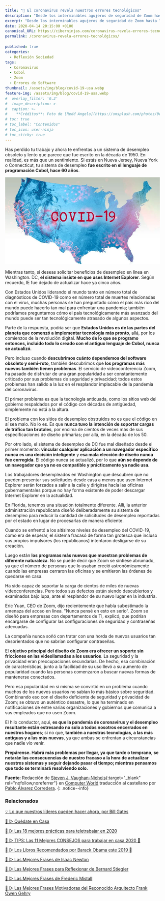```yaml
---
title: "📰 El coronavirus revela nuestros errores tecnológicos"
description: "Desde los interminables agujeros de seguridad de Zoom hasta la revelación de que Cobol sigue vivo y enfermo dentro de nuestra infraestructura crítica del gobierno, estamos descubriendo para nuestra disgusto que mucha de nuestra tecnología está lejos de ser a prueba de desastres."
excerpt: "Desde los interminables agujeros de seguridad de Zoom hasta la revelación de que Cobol sigue vivo y enfermo dentro de nuestra infraestructura crítica del gobierno, estamos descubriendo para nuestra disgusto que mucha de nuestra tecnología está lejos de ser a prueba de desastres."
date: 2020-04-14 20:15:00 +0100
canonical_URL: https://ciberninjas.com/coronavirus-revela-errores-tecnológicos/
permalink: /coronavirus-revela-errores-tecnológicos/

published: true
categories:
  - Reflexión Sociedad
tags:
  - Coronavirus
  - Cobol
  - Zoom
  - Errores de Software
thumbnail: /assets/img/blog/covid-19-usa.webp
feature-img: /assets/img/blog/covid-19-usa.webp
#  overlay_filter: '0.2'
#  image_description: >-
#  caption: >-
#    **Créditos**: Foto de [Redd Angelo](https://unsplash.com/photos/9o8YdYGTT64) en [Unsplash](https://unsplash.com/@reddangelo)
# toc: true
# toc_label: "Contenidos"
# toc_icon: user-ninja
# toc_sticky: true
---
```


Has perdido tu trabajo y ahora te enfrentas a un sistema de desempleo obsoleto y lento que parece que fue escrito en la década de 1950. En realidad, es más que un sentimiento. Si estás en Nueva Jersey, Nueva York o Connecticut, tu sistema de desempleo **fue escrito en el lenguaje de programación Cobol, hace 60 años**.

![El coronavirus revela nuestros errores tecnológicos. Desde los interminables agujeros de seguridad de Zoom hasta la revelación de que Cobol sigue vivo y enfermo dentro de nuestra infraestructura crítica del gobierno, estamos descubriendo para nuestra disgusto que mucha de nuestra tecnología está lejos de ser a prueba de desastres.](/assets/img/blog/covid-19-usa.webp "El coronavirus revela nuestros errores tecnológicos. Desde los interminables agujeros de seguridad de Zoom hasta la revelación de que Cobol sigue vivo y enfermo dentro de nuestra infraestructura crítica del gobierno, estamos descubriendo para nuestra disgusto que mucha de nuestra tecnología está lejos de ser a prueba de desastres.")

Mientras tanto, si deseas solicitar beneficios de desempleo en línea en Washington. DC, **el sistema insiste en que uses Internet Explorer**. Según recuerdo, IE fue dejado de actualizar hace ya cinco años.

Con Estados Unidos liderando el mundo tanto en número total de diagnósticos de COVID-19 como en número total de muertes relacionadas con el virus, muchas personas se han preguntado cómo el país más rico del mundo puede hacerlo tan mal para enfrentar una pandemia; también podríamos preguntarnos cómo el país tecnológicamente más avanzado del mundo puede ser tan tecnológicamente atrasado de algunos aspectos.

Parte de la respuesta, podría ser que **Estados Unidos es de las partes del planeta que comenzó a implementar tecnología más pronto**, allá, por los comienzos de la revolución digital. **Mucho de lo que se programo entonces, incluido todo lo creado con el antiguo lenguaje de Cobol, nunca se actualizó**.

Pero incluso cuando **descubrimos cuánto dependemos del software obsoleto y semi-roto**, también descubrimos que **los programas más nuevos también tienen problemas**. El servicio de videoconferencia Zoom, ha pasado de disfrutar de una gran popularidad a ser constantemente criticado por sus problemas de seguridad y privacidad; todos estos problemas han salido a la luz en el resplandor implacable de la pandemia del coronavirus.

El primer problema es que la tecnología anticuada, como los sitios web del gobierno respaldados por el código con décadas de antigüedad, simplemente no está a la altura.

El problema con los sitios de desempleo obstruidos no es que el código en sí sea malo. No lo es. Es que **nunca tuvo la intención de soportar cargas de tráfico tan brutales**, por encima de cientos de veces más de sus especificaciones de diseño primarias; por allá, en la década de los 50.

Por otro lado, el sistema de desempleo de DC fue mal diseñado desde el primer momento: **vincular cualquier aplicación a un navegador específico nunca es una decisión inteligente** y **esa mala elección de diseño nunca fue corregida**. El código nunca se actualizó, por lo que **aún se depende de un navegador que ya no es compatible y prácticamente ya nadie usa**.

Los trabajadores desempleados en Washington que descubren que no pueden presentar sus solicitudes desde casa a menos que usen Internet Explorer serán forzados a salir a la calle y dirigirse hacía las oficinas gubernamentales porque no hay forma existente de poder descargar Internet Explorer en la actualidad.

En Florida, tenemos una situación totalmente diferente. Allí, la anterior administración republicana diseñó deliberadamente su sistema de desempleo para reducir la cantidad de solicitudes de desempleo reportadas por el estado en lugar de procesarlas de manera eficiente.

Cuando se enfrentó a los altísimos niveles de desempleo del COVID-19, como era de esperar, el sistema fracasó de forma tan grotesca que incluso sus propios impulsores (los republicanos) intentaron desligarse de su creación.

Luego están **los programas más nuevos que muestran problemas de diferente naturaleza**. No se puede decir que Zoom se sintiese abrumado, ya que el número de personas que lo usaban creció astronómicamente cuando las empresas cerraron las oficinas y se emitieron las órdenes de quedarse en casa.

Ha sido capaz de soportar la carga de cientos de miles de nuevas videoconferencias. Pero todos sus defectos están siendo descubiertos y examinados bajo lupa, ante el resplandor de su nuevo lugar en la industria.

Eric Yuan, CEO de Zoom, dijo recientemente que había subestimado la amenaza del acoso en línea. "Nunca pensé en esto en serio". Zoom se diseñó para empresas con departamentos de TI, explicó, que podrían encargarse de configurar las configuraciones de seguridad y contraseñas adecuadas.

La compañía nunca soñó con tratar con una horda de nuevos usuarios tan desorientados que no sabrían configurar contraseñas.

El **objetivo principal del diseño de Zoom era ofrecer un soporte sin fricciones en las videollamadas a los usuarios**. La seguridad y la privacidad eran preocupaciones secundarias. De hecho, esa combinación de características, junto a la facilidad de su uso llevó a su aumento de popularidad cuando las personas comenzaron a buscar nuevas formas de mantenerse conectados.

Pero esa popularidad en sí misma se convirtió en un problema cuando muchos de los nuevos usuarios no sabían lo más básico sobre seguridad. Combinando eso con el diseño deficiente de seguridad y privacidad de Zoom; se obtuvo un auténtico desastre, lo que ha terminado en notificaciones de entre varias organizaciones y gobiernos que comunica a sus empleados que no usen Zoom.

El hilo conductor, aquí, **es que la pandemia de coronavirus y el desempleo resultante están estresando no solo a todos nosotros encerrados en nuestros hogares**; si no que, **también a nuestras tecnologías, a las más antiguas y a las más nuevas**, ya que ambas se enfrentan a circunstancias que nadie vio venir.

**Prepárense. Habrá más problemas por llegar, ya que tarde o temprano, se notarán las consecuencias de nuestro fracaso a la hora de actualizar nuestros sistemas y seguir dejando pasar el tiempo; mientras pensamos que todo se terminará resolviendo solo.**

**Fuente**\: Redacción de [Steven J. Vaughan-Nichols](https://twitter.com/sjvn){:target="_blank" rel="nofollow,noreferrer"} en [Computer World](https://www.computerworld.com/article/3537558/the-coronavirus-is-revealing-our-technology-blunders.html#tk.rss_all "El coronavirus revela nuestros errores tecnológicos
") traducci&oacute;n al castellano por [Pablo &Aacute;lvarez Corredera](https://kutt.it/ciberninjast).
{: .notice--info}

### Relacionados

[💡 Lo que nuestros líderes pueden hacer ahora, por Bill Gates](/reflexión-sobre-covid-19-bill-gates/)

[🥇 ▷ Quédate en Casa](/alternativas-culturales-combatir-coronavirus/)

[🥇 ▷ Las 18 mejores prácticas para teletrabajar en 2020](/mejores-practicas-trabajar-desde-casa/)

[🥇 ▷ TIPS: Las 11 Mejores CONSEJOS para trabajar en casa 2020 🏡](/mejores-consejos-trabajar-desde-casa/)

[🥇 ▷ Los Libros Recomendados por Barack Obama este 2019 📖](/los-libros-de-obama-2019/)

[📢 ▷ Las Mejores Frases de Isaac Newton](/frases-celebres-isaac-newton/)

[📢 ▷ Las Mejores Frases para Reflexionar de Bernard Stiegler](/frases-celebres-bernard-stiegler/)

[📢 ▷ Las Mejores Frases de Frederic Mistall](/frases-celebres-frederic-mistral/)

[📢 ▷ Las Mejores Frases Motivadoras del Reconocido Arquitecto Frank Owen Gehry](/frases-celebres-frank-owen-gehry/)
